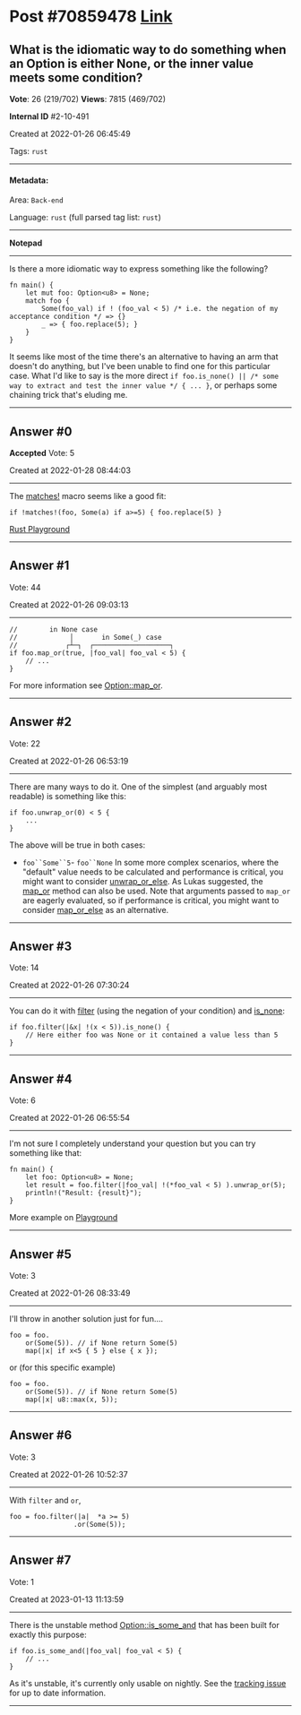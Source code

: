 
# Post \#70859478 [Link](https://stackoverflow.com/questions/70859478/)

## What is the idiomatic way to do something when an Option is either None, or the inner value meets some condition?

**Vote**: 26 (219/702) **Views**: 7815 (469/702) 

**Internal ID** \#2-10-491

Created at 2022-01-26 06:45:49

Tags: `rust`

----------

#### Metadata:

Area: `Back-end`

Language: `rust` (full parsed tag list: `rust`)

----------

**Notepad**


----------

Is there a more idiomatic way to express something like the following?
```
fn main() {
    let mut foo: Option<u8> = None;
    match foo {
        Some(foo_val) if ! (foo_val < 5) /* i.e. the negation of my acceptance condition */ => {}
        _ => { foo.replace(5); }
    }
}
```

It seems like most of the time there's an alternative to having an arm that doesn't do anything, but I've been unable to find one for this particular case.
What I'd like to say is the more direct `if foo.is_none() || /* some way to extract and test the inner value */ { ... }`, or perhaps some chaining trick that's eluding me.


----------
        
## Answer \#0

**Accepted** Vote: 5

Created at 2022-01-28 08:44:03

------------

The [matches!](https://doc.rust-lang.org/std/macro.matches.html) macro seems like a good fit:
```
if !matches!(foo, Some(a) if a>=5) { foo.replace(5) }
```

[Rust Playground](https://play.rust-lang.org/?version=stable&mode=debug&edition=2021&gist=9f7b37c97b895bab52a46defd956368a)


------------
    
    
## Answer \#1

 Vote: 44

Created at 2022-01-26 09:03:13

------------

```
//        in None case
//             │       in Some(_) case
//            ┌┴─┐  ┌───────────────────┐    
if foo.map_or(true, |foo_val| foo_val < 5) {
    // ...
}
```

For more information see [Option::map_or](https://doc.rust-lang.org/std/option/enum.Option.html#method.map_or).


------------
    
    
## Answer \#2

 Vote: 22

Created at 2022-01-26 06:53:19

------------

There are many ways to do it. One of the simplest (and arguably most readable) is something like this:
```
if foo.unwrap_or(0) < 5 {
    ...
}
```

The above will be true in both cases:
- `foo``Some``5`- `foo``None`
In some more complex scenarios, where the "default" value needs to be calculated and performance is critical, you might want to consider [unwrap_or_else](https://doc.rust-lang.org/std/option/enum.Option.html#method.unwrap_or_else).
As Lukas suggested, the [map_or](https://doc.rust-lang.org/std/option/enum.Option.html#method.map_or) method can also be used. Note that arguments passed to `map_or` are eagerly evaluated, so if performance is critical, you might want to consider [map_or_else](https://doc.rust-lang.org/std/option/enum.Option.html#method.map_or_else) as an alternative.


------------
    
    
## Answer \#3

 Vote: 14

Created at 2022-01-26 07:30:24

------------

You can do it with [filter](https://doc.rust-lang.org/1.54.0/std/option/enum.Option.html#method.filter) (using the negation of your condition) and [is_none](https://doc.rust-lang.org/1.54.0/std/option/enum.Option.html#method.is_none):
```
if foo.filter(|&x| !(x < 5)).is_none() {
    // Here either foo was None or it contained a value less than 5
}
```



------------
    
    
## Answer \#4

 Vote: 6

Created at 2022-01-26 06:55:54

------------

I'm not sure I completely understand your question but you can try something like that:
```
fn main() {
    let foo: Option<u8> = None;
    let result = foo.filter(|foo_val| !(*foo_val < 5) ).unwrap_or(5);
    println!("Result: {result}");
}
```

More example on [Playground](https://play.rust-lang.org/?version=stable&mode=debug&edition=2021&gist=4c0db286a51f0d38206b54445c20d8f1)


------------
    
    
## Answer \#5

 Vote: 3

Created at 2022-01-26 08:33:49

------------

I'll throw in another solution just for fun....
```
foo = foo.
    or(Some(5)). // if None return Some(5)
    map(|x| if x<5 { 5 } else { x });
```

or (for this specific example)
```
foo = foo.
    or(Some(5)). // if None return Some(5)
    map(|x| u8::max(x, 5));
```



------------
    
    
## Answer \#6

 Vote: 3

Created at 2022-01-26 10:52:37

------------

With `filter` and `or`,
```
foo = foo.filter(|a|  *a >= 5)
                .or(Some(5));
```



------------
    
    
## Answer \#7

 Vote: 1

Created at 2023-01-13 11:13:59

------------

There is the unstable method [Option::is_some_and](https://doc.rust-lang.org/stable/std/option/enum.Option.html#method.is_some_and) that has been built for exactly this purpose:
```
if foo.is_some_and(|foo_val| foo_val < 5) { 
    // ...
}
```

As it's unstable, it's currently only usable on nightly. See the [tracking issue](https://github.com/rust-lang/rust/issues/93050) for up to date information.


------------
    
    